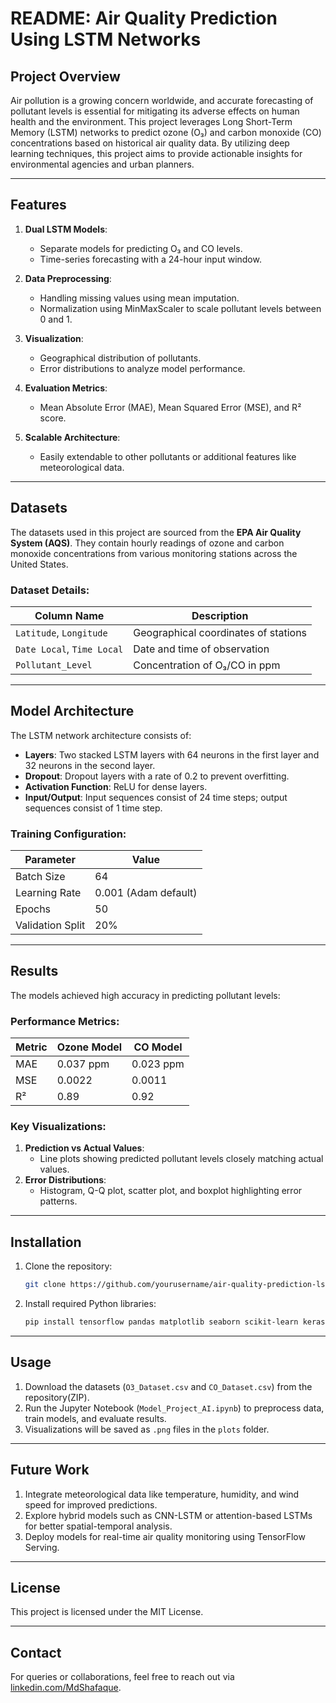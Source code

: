 # README: Air Quality Prediction Using LSTM Networks

## **Project Overview**
Air pollution is a growing concern worldwide, and accurate forecasting of pollutant levels is essential for mitigating its adverse effects on human health and the environment. This project leverages Long Short-Term Memory (LSTM) networks to predict ozone (O₃) and carbon monoxide (CO) concentrations based on historical air quality data. By utilizing deep learning techniques, this project aims to provide actionable insights for environmental agencies and urban planners.

---

## **Features**
1. **Dual LSTM Models**:
   - Separate models for predicting O₃ and CO levels.
   - Time-series forecasting with a 24-hour input window.

2. **Data Preprocessing**:
   - Handling missing values using mean imputation.
   - Normalization using MinMaxScaler to scale pollutant levels between 0 and 1.

3. **Visualization**:
   - Geographical distribution of pollutants.
   - Error distributions to analyze model performance.

4. **Evaluation Metrics**:
   - Mean Absolute Error (MAE), Mean Squared Error (MSE), and R² score.

5. **Scalable Architecture**:
   - Easily extendable to other pollutants or additional features like meteorological data.

---

## **Datasets**
The datasets used in this project are sourced from the **EPA Air Quality System (AQS)**. They contain hourly readings of ozone and carbon monoxide concentrations from various monitoring stations across the United States.

### **Dataset Details**:
| Column Name                | Description                              |
|----------------------------|------------------------------------------|
| `Latitude`, `Longitude`    | Geographical coordinates of stations     |
| `Date Local`, `Time Local` | Date and time of observation             |
| `Pollutant_Level`          | Concentration of O₃/CO in ppm           |

---

## **Model Architecture**
The LSTM network architecture consists of:
- **Layers**: Two stacked LSTM layers with 64 neurons in the first layer and 32 neurons in the second layer.
- **Dropout**: Dropout layers with a rate of 0.2 to prevent overfitting.
- **Activation Function**: ReLU for dense layers.
- **Input/Output**: Input sequences consist of 24 time steps; output sequences consist of 1 time step.

### Training Configuration:
| Parameter       | Value               |
|-----------------|---------------------|
| Batch Size      | 64                  |
| Learning Rate   | 0.001 (Adam default)|
| Epochs          | 50                  |
| Validation Split| 20%                 |

---

## **Results**
The models achieved high accuracy in predicting pollutant levels:

### Performance Metrics:
| Metric          | Ozone Model | CO Model |
|------------------|-------------|----------|
| MAE             | 0.037 ppm   | 0.023 ppm|
| MSE             | 0.0022      | 0.0011   |
| R²              | 0.89        | 0.92     |

### Key Visualizations:
1. **Prediction vs Actual Values**:
   - Line plots showing predicted pollutant levels closely matching actual values.
2. **Error Distributions**:
   - Histogram, Q-Q plot, scatter plot, and boxplot highlighting error patterns.

---

## **Installation**
1. Clone the repository:
   ```bash
   git clone https://github.com/yourusername/air-quality-prediction-lstm.git
   ```
2. Install required Python libraries:
   ```bash
   pip install tensorflow pandas matplotlib seaborn scikit-learn keras-tuner
   ```

---

## **Usage**
1. Download the datasets (`O3_Dataset.csv` and `CO_Dataset.csv`) from the repository(ZIP).
2. Run the Jupyter Notebook (`Model_Project_AI.ipynb`) to preprocess data, train models, and evaluate results.
3. Visualizations will be saved as `.png` files in the `plots` folder.

---

## **Future Work**
1. Integrate meteorological data like temperature, humidity, and wind speed for improved predictions.
2. Explore hybrid models such as CNN-LSTM or attention-based LSTMs for better spatial-temporal analysis.
3. Deploy models for real-time air quality monitoring using TensorFlow Serving.

---

## **License**
This project is licensed under the MIT License.

---

## **Contact**
For queries or collaborations, feel free to reach out via [linkedin.com/MdShafaque](www.linkedin.com/in/md-shafaque-37973b280).
